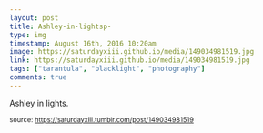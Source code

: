 ```yaml
---
layout: post
title: Ashley-in-lightsp-
type: img
timestamp: August 16th, 2016 10:20am
image: https://saturdayxiii.github.io/media/149034981519.jpg
link: https://saturdayxiii.github.io/media/149034981519.jpg
tags: ["tarantula", "blacklight", "photography"]
comments: true
---
```


Ashley in lights.
 
  
<small>source: https://saturdayxiii.tumblr.com/post/149034981519</small>